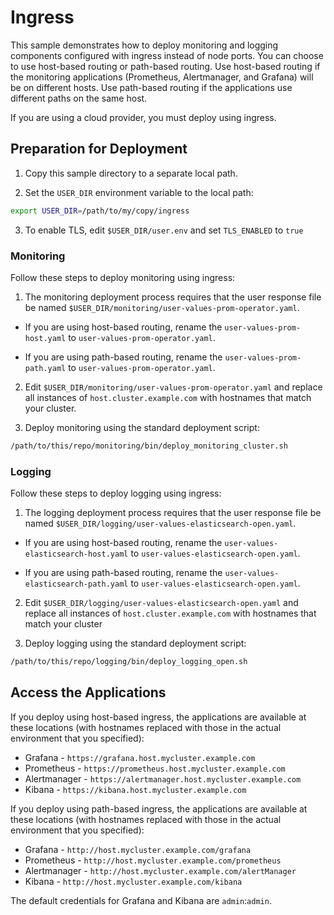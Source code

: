# Ingress

This sample demonstrates how to deploy monitoring and logging components
configured with ingress instead of node ports. You can choose to use host-based routing or path-based routing. Use host-based routing if the monitoring applications (Prometheus, Alertmanager, and Grafana) will be on different hosts. Use path-based routing if the applications use different paths on the same host.

If you are using a cloud provider, you must deploy using ingress.

## Preparation for Deployment

1. Copy this sample directory to a separate local path.

2. Set the `USER_DIR` environment variable to the local path:

```bash
export USER_DIR=/path/to/my/copy/ingress
```

3. To enable TLS, edit `$USER_DIR/user.env` and set `TLS_ENABLED` to `true`

### Monitoring 

Follow these steps to deploy monitoring using ingress:

1. The monitoring deployment process requires that the user response file be
named `$USER_DIR/monitoring/user-values-prom-operator.yaml`.

  - If you are using host-based routing, rename the
`user-values-prom-host.yaml` to `user-values-prom-operator.yaml`. 

  - If you are using path-based routing, rename the `user-values-prom-path.yaml` to `user-values-prom-operator.yaml`.

2. Edit `$USER_DIR/monitoring/user-values-prom-operator.yaml` and replace
all instances of `host.cluster.example.com` with hostnames that match your cluster.

3. Deploy monitoring using the standard deployment script:

```bash
/path/to/this/repo/monitoring/bin/deploy_monitoring_cluster.sh
```

### Logging

Follow these steps to deploy logging using ingress:

1. The logging deployment process requires that the user response file be
named `$USER_DIR/logging/user-values-elasticsearch-open.yaml`.

  - If you are using host-based routing, rename the
`user-values-elasticsearch-host.yaml` to `user-values-elasticsearch-open.yaml`. 

  - If you are using path-based routing, rename the `user-values-elasticsearch-path.yaml` to `user-values-elasticsearch-open.yaml`.

2. Edit `$USER_DIR/logging/user-values-elasticsearch-open.yaml` and replace
all instances of `host.cluster.example.com` with hostnames that match your cluster

3. Deploy logging using the standard deployment script:

```bash
/path/to/this/repo/logging/bin/deploy_logging_open.sh
```

## Access the Applications

If you deploy using host-based ingress, the applications are available at these
locations (with hostnames replaced with those in the actual environment that you specified):

* Grafana - `https://grafana.host.mycluster.example.com`
* Prometheus - `https://prometheus.host.mycluster.example.com`
* Alertmanager - `https://alertmanager.host.mycluster.example.com`
* Kibana - `https://kibana.host.mycluster.example.com`

If you deploy using path-based ingress, the applications are available at these
locations (with hostnames replaced with those in the actual environment that you specified):

* Grafana - `http://host.mycluster.example.com/grafana`
* Prometheus - `http://host.mycluster.example.com/prometheus`
* Alertmanager - `http://host.mycluster.example.com/alertManager`
* Kibana - `http://host.mycluster.example.com/kibana`

The default credentials for Grafana and Kibana are `admin`:`admin`.
